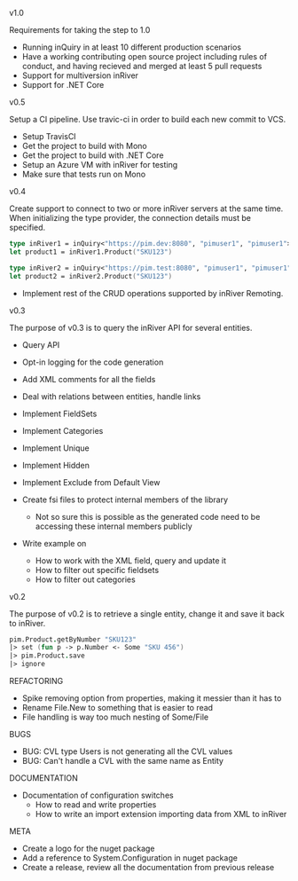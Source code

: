 v1.0

Requirements for taking the step to 1.0

* Running inQuiry in at least 10 different production scenarios
* Have a working contributing open source project including rules of conduct, and having recieved and merged at least 5 pull requests
* Support for multiversion inRiver
* Support for .NET Core


v0.5

Setup a CI pipeline. Use travic-ci in order to build each new commit to VCS.

* Setup TravisCI
* Get the project to build with Mono
* Get the project to build with .NET Core
* Setup an Azure VM with inRiver for testing
* Make sure that tests run on Mono


v0.4

Create support to connect to two or more inRiver servers at the same time. When initializing
the type provider, the connection details must be specified.

```fsharp
type inRiver1 = inQuiry<"https://pim.dev:8080", "pimuser1", "pimuser1">
let product1 = inRiver1.Product("SKU123")

type inRiver2 = inQuiry<"https://pim.test:8080", "pimuser1", "pimuser1">
let product2 = inRiver2.Product("SKU123")
```

* Implement rest of the CRUD operations supported by inRiver Remoting.

v0.3

The purpose of v0.3 is to query the inRiver API for several entities.

* Query API
* Opt-in logging for the code generation
* Add XML comments for all the fields
* Deal with relations between entities, handle links
* Implement FieldSets
* Implement Categories
* Implement Unique
* Implement Hidden
* Implement Exclude from Default View
* Create fsi files to protect internal members of the library
  - Not so sure this is possible as the generated code need to be accessing these internal members publicly

* Write example on
  - How to work with the XML field, query and update it
  - How to filter out specific fieldsets
  - How to filter out categories

v0.2

The purpose of v0.2 is to retrieve a single entity, change it and save it back to inRiver.

```fsharp
pim.Product.getByNumber "SKU123"
|> set (fun p -> p.Number <- Some "SKU 456")
|> pim.Product.save 
|> ignore
```

REFACTORING

* Spike removing option from properties, making it messier than it has to
* Rename File.New to something that is easier to read
* File handling is way too much nesting of Some/File

BUGS

* BUG: CVL type Users is not generating all the CVL values
* BUG: Can't handle a CVL with the same name as Entity

DOCUMENTATION

* Documentation of configuration switches
  - How to read and write properties
  - How to write an import extension importing data from XML to inRiver

 META

* Create a logo for the nuget package
* Add a reference to System.Configuration in nuget package
* Create a release, review all the documentation from previous release